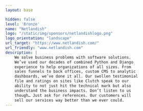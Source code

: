 ```yaml
---
layout: base

hidden: false
level: 'Bronze'
name: "Netlandish"
logo: "/static/img/sponsors/netlandishlogo.png"
logo_orientation: "landscape"
url_target: "https://www.netlandish.com/"
url_friendly: "www.netlandish.com"
description: |
    We solve business problems with software solutions.
    We’ve used our decades of combined Python and Django
    experience to help organizations of all sizes. From 
    sales funnels to back offices, custom CMS to analytic 
    dashboards, we’ve done it all. Our swollen testimonial 
    file and ratings on sites like Clutch speak to our 
    ability to not just hit the technical mark but also 
    understand the business impacts. Don’t listen to us 
    though… Just ask for references. Our customers will 
    sell our services way better than we ever could.
---
```

